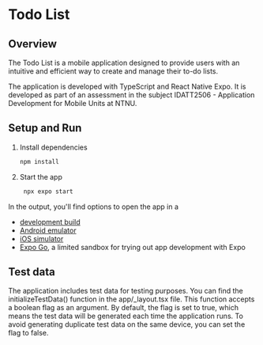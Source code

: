 # Todo List

## Overview

The Todo List is a mobile application designed to provide users with an intuitive and
efficient way to create and manage their to-do lists.

The application is developed with TypeScript and React Native Expo. It is developed as
part of an assessment in the subject IDATT2506 - Application Development for Mobile Units at NTNU. 

## Setup and Run

1. Install dependencies

   ```bash
   npm install
   ```

2. Start the app

   ```bash
    npx expo start
   ```

In the output, you'll find options to open the app in a

- [development build](https://docs.expo.dev/develop/development-builds/introduction/)
- [Android emulator](https://docs.expo.dev/workflow/android-studio-emulator/)
- [iOS simulator](https://docs.expo.dev/workflow/ios-simulator/)
- [Expo Go](https://expo.dev/go), a limited sandbox for trying out app development with Expo


## Test data

The application includes test data for testing purposes.
You can find the initializeTestData() function in the
app/_layout.tsx file. This function accepts a boolean
flag as an argument. By default, the flag is set to true,
which means the test data will be generated each time the
application runs. To avoid generating duplicate test data
on the same device, you can set the flag to false.
